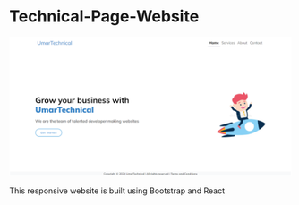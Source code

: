 # Technical-Page-Website

![This responsive website is built using Bootstrap and React](src/Images/image_2024-07-22_190720810.png)

This responsive website is built using Bootstrap and React
